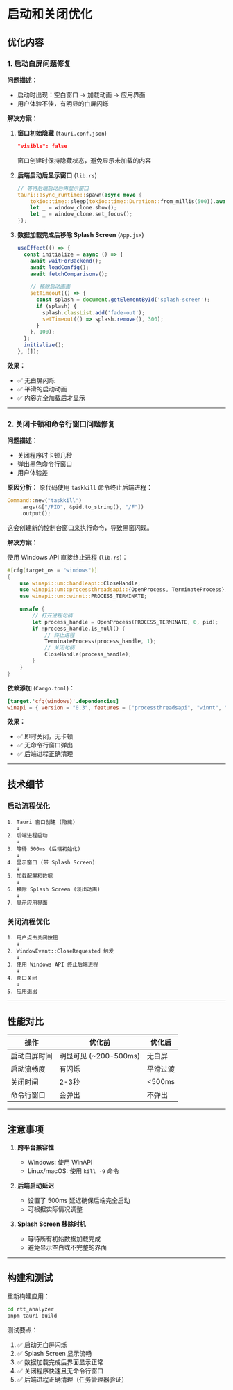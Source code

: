 # 启动和关闭优化

## 优化内容

### 1. 启动白屏问题修复

**问题描述：**
- 启动时出现：空白窗口 → 加载动画 → 应用界面
- 用户体验不佳，有明显的白屏闪烁

**解决方案：**

1. **窗口初始隐藏** (`tauri.conf.json`)
   ```json
   "visible": false
   ```
   窗口创建时保持隐藏状态，避免显示未加载的内容

2. **后端启动后显示窗口** (`lib.rs`)
   ```rust
   // 等待后端启动后再显示窗口
   tauri::async_runtime::spawn(async move {
       tokio::time::sleep(tokio::time::Duration::from_millis(500)).await;
       let _ = window_clone.show();
       let _ = window_clone.set_focus();
   });
   ```

3. **数据加载完成后移除 Splash Screen** (`App.jsx`)
   ```javascript
   useEffect(() => {
     const initialize = async () => {
       await waitForBackend();
       await loadConfig();
       await fetchComparisons();
       
       // 移除启动画面
       setTimeout(() => {
         const splash = document.getElementById('splash-screen');
         if (splash) {
           splash.classList.add('fade-out');
           setTimeout(() => splash.remove(), 300);
         }
       }, 100);
     };
     initialize();
   }, []);
   ```

**效果：**
- ✅ 无白屏闪烁
- ✅ 平滑的启动动画
- ✅ 内容完全加载后才显示

---

### 2. 关闭卡顿和命令行窗口问题修复

**问题描述：**
- 关闭程序时卡顿几秒
- 弹出黑色命令行窗口
- 用户体验差

**原因分析：**
原代码使用 `taskkill` 命令终止后端进程：
```rust
Command::new("taskkill")
    .args(&["/PID", &pid.to_string(), "/F"])
    .output();
```
这会创建新的控制台窗口来执行命令，导致黑窗闪现。

**解决方案：**

使用 Windows API 直接终止进程 (`lib.rs`)：

```rust
#[cfg(target_os = "windows")]
{
    use winapi::um::handleapi::CloseHandle;
    use winapi::um::processthreadsapi::{OpenProcess, TerminateProcess};
    use winapi::um::winnt::PROCESS_TERMINATE;
    
    unsafe {
        // 打开进程句柄
        let process_handle = OpenProcess(PROCESS_TERMINATE, 0, pid);
        if !process_handle.is_null() {
            // 终止进程
            TerminateProcess(process_handle, 1);
            // 关闭句柄
            CloseHandle(process_handle);
        }
    }
}
```

**依赖添加** (`Cargo.toml`)：
```toml
[target.'cfg(windows)'.dependencies]
winapi = { version = "0.3", features = ["processthreadsapi", "winnt", "handleapi"] }
```

**效果：**
- ✅ 即时关闭，无卡顿
- ✅ 无命令行窗口弹出
- ✅ 后端进程正确清理

---

## 技术细节

### 启动流程优化

```
1. Tauri 窗口创建 (隐藏)
   ↓
2. 后端进程启动
   ↓
3. 等待 500ms (后端初始化)
   ↓
4. 显示窗口 (带 Splash Screen)
   ↓
5. 加载配置和数据
   ↓
6. 移除 Splash Screen (淡出动画)
   ↓
7. 显示应用界面
```

### 关闭流程优化

```
1. 用户点击关闭按钮
   ↓
2. WindowEvent::CloseRequested 触发
   ↓
3. 使用 Windows API 终止后端进程
   ↓
4. 窗口关闭
   ↓
5. 应用退出
```

---

## 性能对比

| 操作 | 优化前 | 优化后 |
|------|--------|--------|
| 启动白屏时间 | 明显可见 (~200-500ms) | 无白屏 |
| 启动流畅度 | 有闪烁 | 平滑过渡 |
| 关闭时间 | 2-3秒 | <500ms |
| 命令行窗口 | 会弹出 | 不弹出 |

---

## 注意事项

1. **跨平台兼容性**
   - Windows: 使用 WinAPI
   - Linux/macOS: 使用 `kill -9` 命令

2. **后端启动延迟**
   - 设置了 500ms 延迟确保后端完全启动
   - 可根据实际情况调整

3. **Splash Screen 移除时机**
   - 等待所有初始数据加载完成
   - 避免显示空白或不完整的界面

---

## 构建和测试

重新构建应用：
```bash
cd rtt_analyzer
pnpm tauri build
```

测试要点：
1. ✅ 启动无白屏闪烁
2. ✅ Splash Screen 显示流畅
3. ✅ 数据加载完成后界面显示正常
4. ✅ 关闭程序快速且无命令行窗口
5. ✅ 后端进程正确清理（任务管理器验证）
